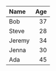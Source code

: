 | Name   |   Age |
|:-------|------:|
| Bob    |    37 |
| Steve  |    28 |
| Jeremy |    34 |
| Jenna  |    30 |
| Ada    |    45 |
